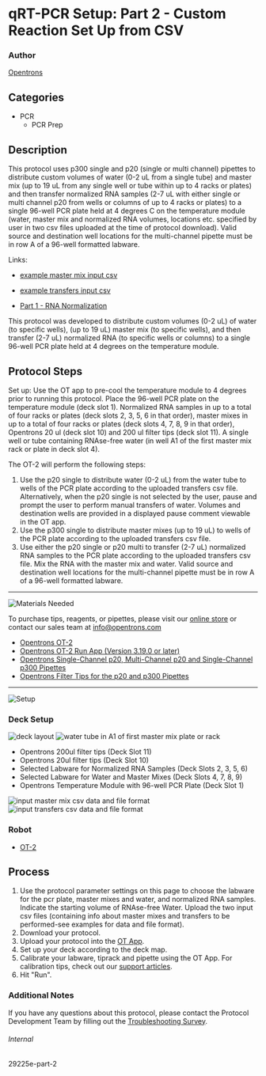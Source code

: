 # qRT-PCR Setup: Part 2 - Custom Reaction Set Up from CSV

### Author
[Opentrons](https://opentrons.com/)

## Categories
* PCR
     * PCR Prep

## Description

This protocol uses p300 single and p20 (single or multi channel) pipettes to distribute custom volumes of water (0-2 uL from a single tube) and master mix (up to 19 uL from any single well or tube within up to 4 racks or plates) and then transfer normalized RNA samples (2-7 uL with either single or multi channel p20 from wells or columns of up to 4 racks or plates) to a single 96-well PCR plate held at 4 degrees C on the temperature module (water, master mix and normalized RNA volumes, locations etc. specified by user in two csv files uploaded at the time of protocol download). Valid source and destination well locations for the multi-channel pipette must be in row A of a 96-well formatted labware.

Links:
* [example master mix input csv](https://opentrons-protocol-library-website.s3.amazonaws.com/custom-README-images/29225e/mastermix.csv)

* [example transfers input csv](https://opentrons-protocol-library-website.s3.amazonaws.com/custom-README-images/29225e/qRT-PCR.csv)

* [Part 1 - RNA Normalization](https://protocols.opentrons.com/protocol/29225e)

This protocol was developed to distribute custom volumes (0-2 uL) of water (to specific wells), (up to 19 uL) master mix (to specific wells), and then transfer (2-7 uL) normalized RNA (to specific wells or columns) to a single 96-well PCR plate held at 4 degrees on the temperature module.

## Protocol Steps

Set up: Use the OT app to pre-cool the temperature module to 4 degrees prior to running this protocol. Place the 96-well PCR plate on the temperature module (deck slot 1). Normalized RNA samples in up to a total of four racks or plates (deck slots 2, 3, 5, 6 in that order), master mixes in up to a total of four racks or plates (deck slots 4, 7, 8, 9 in that order), Opentrons 20 ul (deck slot 10) and 200 ul filter tips (deck slot 11). A single well or tube containing RNAse-free water (in well A1 of the first master mix rack or plate in deck slot 4).

The OT-2 will perform the following steps:
1. Use the p20 single to distribute water (0-2 uL) from the water tube to wells of the PCR plate according to the uploaded transfers csv file. Alternatively, when the p20 single is not selected by the user, pause and prompt the user to perform manual transfers of water. Volumes and destination wells are provided in a displayed pause comment viewable in the OT app.
2. Use the p300 single to distribute master mixes (up to 19 uL) to wells of the PCR plate according to the uploaded transfers csv file.
3. Use either the p20 single or p20 multi to transfer (2-7 uL) normalized RNA samples to the PCR plate according to the uploaded transfers csv file. Mix the RNA with the master mix and water. Valid source and destination well locations for the multi-channel pipette must be in row A of a 96-well formatted labware.

---
![Materials Needed](https://s3.amazonaws.com/opentrons-protocol-library-website/custom-README-images/001-General+Headings/materials.png)

To purchase tips, reagents, or pipettes, please visit our [online store](https://shop.opentrons.com/) or contact our sales team at [info@opentrons.com](mailto:info@opentrons.com)

* [Opentrons OT-2](https://shop.opentrons.com/collections/ot-2-robot/products/ot-2)
* [Opentrons OT-2 Run App (Version 3.19.0 or later)](https://opentrons.com/ot-app/)
* [Opentrons Single-Channel p20, Multi-Channel p20 and Single-Channel p300 Pipettes](https://shop.opentrons.com/collections/ot-2-pipettes/products/single-channel-electronic-pipette)
* [Opentrons Filter Tips for the p20 and p300 Pipettes](https://shop.opentrons.com/collections/opentrons-tips)

---
![Setup](https://s3.amazonaws.com/opentrons-protocol-library-website/custom-README-images/001-General+Headings/Setup.png)

### Deck Setup
![deck layout](https://opentrons-protocol-library-website.s3.amazonaws.com/custom-README-images/29225e/deck_layout.png)
![water tube in A1 of first master mix plate or rack](https://opentrons-protocol-library-website.s3.amazonaws.com/custom-README-images/29225e/water_tube_in_A1_of_first_mastermix_rack.png)

* Opentrons 200ul filter tips (Deck Slot 11)
* Opentrons 20ul filter tips (Deck Slot 10)
* Selected Labware for Normalized RNA Samples (Deck Slots 2, 3, 5, 6)
* Selected Labware for Water and Master Mixes (Deck Slots 4, 7, 8, 9)
* Opentrons Temperature Module with 96-well PCR Plate (Deck Slot 1)

![input master mix csv data and file format](https://opentrons-protocol-library-website.s3.amazonaws.com/custom-README-images/29225e/example_mastermix_csv.png)
![input transfers csv data and file format](https://opentrons-protocol-library-website.s3.amazonaws.com/custom-README-images/29225e/example_transfers_csv.png)

### Robot
* [OT-2](https://opentrons.com/ot-2)

## Process
1. Use the protocol parameter settings on this page to choose the labware for the pcr plate, master mixes and water, and normalized RNA samples. Indicate the starting volume of RNAse-free Water. Upload the two input csv files (containing info about master mixes and transfers to be performed-see examples for data and file format).
2. Download your protocol.
3. Upload your protocol into the [OT App](https://opentrons.com/ot-app).
4. Set up your deck according to the deck map.
5. Calibrate your labware, tiprack and pipette using the OT App. For calibration tips, check out our [support articles](https://support.opentrons.com/en/collections/1559720-guide-for-getting-started-with-the-ot-2).
6. Hit "Run".

### Additional Notes
If you have any questions about this protocol, please contact the Protocol Development Team by filling out the [Troubleshooting Survey](https://protocol-troubleshooting.paperform.co/).

###### Internal
29225e-part-2
